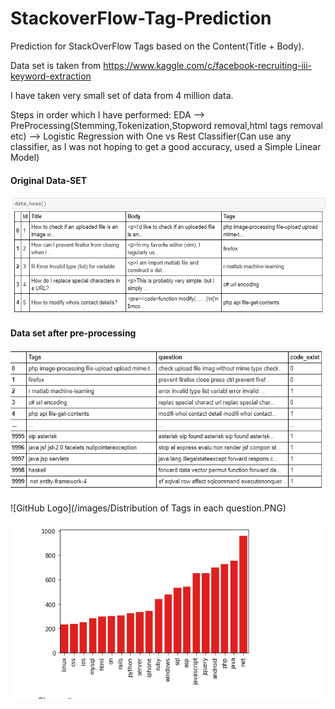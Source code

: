 # StackoverFlow-Tag-Prediction
Prediction for StackOverFlow Tags based on the Content(Title + Body).


Data set is taken from https://www.kaggle.com/c/facebook-recruiting-iii-keyword-extraction

I have taken very small set of data from 4 million data.

Steps in order which I have performed:
EDA --> PreProcessing(Stemming,Tokenization,Stopword removal,html tags removal etc) --> Logistic Regression with One vs Rest Classifier(Can use any classifier, as I was not hoping to get a good accuracy, used a Simple Linear Model)

#### Original Data-SET
![GitHub Logo](/images/data-set.PNG)

#### Data set after pre-processing
![GitHub Logo](/images/data-set2.PNG)


![GitHub Logo](/images/Distribution of Tags in each question.PNG)

![GitHub Logo](/images/popular-tags.PNG)

